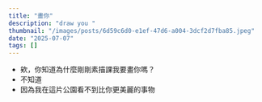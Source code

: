 ```yaml
---
title: "畫你"
description: "draw you "
thumbnail: "/images/posts/6d59c6d0-e1ef-47d6-a004-3dcf2d7fba85.jpeg"
date: "2025-07-07"
tags: []
---
```

- 欸，你知道為什麼剛剛素描課我要畫你嗎？
- 不知道
- 因為我在這片公園看不到比你更美麗的事物
